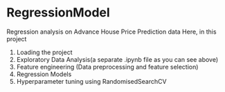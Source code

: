 # RegressionModel
Regression analysis on Advance House Price Prediction data 
Here, in this project
 
1. Loading the project
2. Exploratory Data Analysis(a separate .ipynb file as you can see above)
3. Feature engineering (Data preprocessing and feature selection)
4. Regression Models
5. Hyperparameter tuning using RandomisedSearchCV
